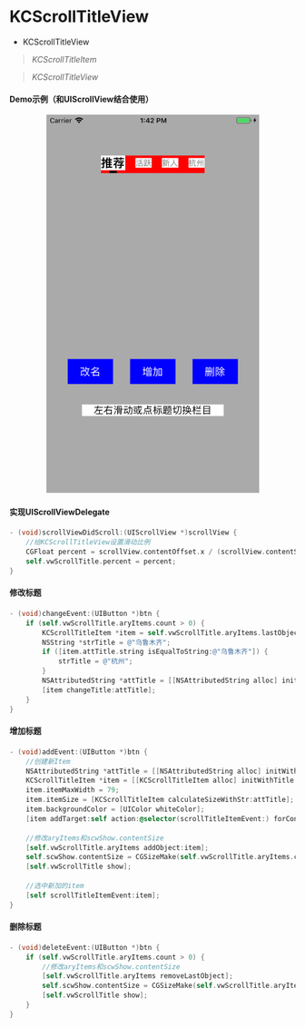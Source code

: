 # KCScrollTitleView



- KCScrollTitleView

> *KCScrollTitleItem*

> *KCScrollTitleView*



#### Demo示例（和UIScrollView结合使用）

<p align="center">
  <img src="https://github.com/KnowChat/KCScrollTitleView/blob/master/Screen%20Shot.png" title="Demo Screen Shot" height="667" width="375">
</p>


#### 实现UIScrollViewDelegate

```objective-c
- (void)scrollViewDidScroll:(UIScrollView *)scrollView {
    //给KCScrollTitleView设置滑动比例
    CGFloat percent = scrollView.contentOffset.x / (scrollView.contentSize.width - scrollView.frame.size.width);
    self.vwScrollTitle.percent = percent;
}
```



#### 修改标题

```objective-c
- (void)changeEvent:(UIButton *)btn {
    if (self.vwScrollTitle.aryItems.count > 0) {
        KCScrollTitleItem *item = self.vwScrollTitle.aryItems.lastObject;
        NSString *strTitle = @"乌鲁木齐";        
        if ([item.attTitle.string isEqualToString:@"乌鲁木齐"]) {
            strTitle = @"杭州";
        }
        NSAttributedString *attTitle = [[NSAttributedString alloc] initWithString:strTitle attributes:@{NSFontAttributeName:[KCScrollTitleItem titleBoldFontWithValue:21.f]}];
        [item changeTitle:attTitle];
    }
}
```



#### 增加标题

```objective-c
- (void)addEvent:(UIButton *)btn {
    //创建新Item
    NSAttributedString *attTitle = [[NSAttributedString alloc] initWithString:@"新增" attributes:@{NSFontAttributeName:[KCScrollTitleItem titleBoldFontWithValue:21.f]}];
    KCScrollTitleItem *item = [[KCScrollTitleItem alloc] initWithTitle:attTitle];
    item.itemMaxWidth = 79;
    item.itemSize = [KCScrollTitleItem calculateSizeWithStr:attTitle];
    item.backgroundColor = [UIColor whiteColor];
    [item addTarget:self action:@selector(scrollTitleItemEvent:) forControlEvents:UIControlEventTouchUpInside];

    //修改aryItems和scwShow.contentSize
    [self.vwScrollTitle.aryItems addObject:item];
    self.scwShow.contentSize = CGSizeMake(self.vwScrollTitle.aryItems.count * CGRectGetWidth(self.view.bounds), CGRectGetHeight(self.view.bounds));
    [self.vwScrollTitle show];

    //选中新加的item
    [self scrollTitleItemEvent:item];
}
```



#### 删除标题

```objective-c
- (void)deleteEvent:(UIButton *)btn {
    if (self.vwScrollTitle.aryItems.count > 0) {
        //修改aryItems和scwShow.contentSize
        [self.vwScrollTitle.aryItems removeLastObject];
        self.scwShow.contentSize = CGSizeMake(self.vwScrollTitle.aryItems.count * CGRectGetWidth(self.view.bounds), CGRectGetHeight(self.view.bounds));
        [self.vwScrollTitle show];
    }
}
```

